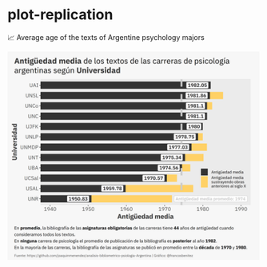 # plot-replication
📈 Average age of the texts of Argentine psychology majors 

![Average age of the texts of Argentine psychology majors](/antiguedad.png "Average age of the texts of Argentine psychology majors ")
